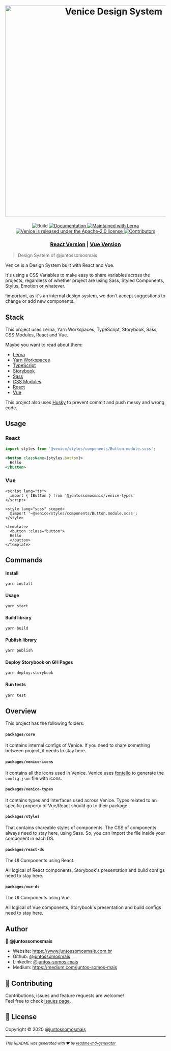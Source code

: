 <h1 align="center"><img src="https://user-images.githubusercontent.com/3603793/82264068-9bd80580-993a-11ea-9715-41de3c11a8e8.png" alt="Venice Design System" width="665" /></h1>
<p align="center">
  <img
    alt="Build"
    src="https://img.shields.io/github/workflow/status/juntossomosmais/venice/ghpages"
  />
  <a
    href="https://juntossomosmais.github.io/venice"
    target="_blank"
  >
    <img
      alt="Documentation"
      src="https://img.shields.io/badge/documentation-yes-brightgreen.svg"
    />
  </a>
  <a
    href="https://lerna.js.org/"
    target="_blank"
  >
    <img
      src="https://img.shields.io/badge/maintained%20with-lerna-cc00ff.svg"
      alt="Maintained with Lerna"
    />
  </a>
  <a
    href="https://github.com/juntossomosmais/venice/blob/master/LICENSE"
    target="_blank"
  >
    <img
      src="https://img.shields.io/badge/license-Apache--2.0-blue.svg"
      alt="Venice is released under the Apache-2.0 license"
    />
  </a>
  <a
    href="https://github.com/juntossomosmais/venice/graphs/contributors"
    target="_blank"
  >
    <img
      alt="Contributors"
      src="https://img.shields.io/github/contributors/juntossomosmais/venice.svg"
    />
  </a>
</p>

<h3 align="center">
  <a href="https://juntossomosmais.github.io/venice/react/">React Version</a> | <a href="https://juntossomosmais.github.io/venice/vue/" target="_blank">Vue Version</a>
</h3>

> Design System of @juntossomosmais

Venice is a Design System built with React and Vue.

It's using a CSS Variables to make easy to share variables across the projects, regardless of whether project are using Sass, Styled Components, Stylus, Emotion or whatever.

!important, as it's an internal design system, we don't accept suggestions to change or add new components.

## Stack

This project uses Lerna, Yarn Workspaces, TypeScript, Storybook, Sass, CSS Modules, React and Vue.

Maybe you want to read about them:

- [Lerna](https://lerna.js.org/)
- [Yarn Workspaces](https://classic.yarnpkg.com/en/docs/workspaces/)
- [TypeScript](https://www.typescriptlang.org/)
- [Storybook](https://storybook.js.org/)
- [Sass](https://sass-lang.com/)
- [CSS Modules](https://github.com/css-modules/css-modules)
- [React](https://reactjs.org/)
- [Vue](https://vuejs.org/)

This project also uses [Husky](https://github.com/typicode/husky) to prevent commit and push messy and wrong code.

## Usage

### React

```jsx
import styles from '@venice/styles/components/Button.module.scss';

<button className={styles.button}>
  Hello
</button>
```

### Vue

```vue
<script lang="ts">
  import { IButton } from '@juntossomosmais/venice-types'
</script>

<style lang="scss" scoped>
  @import '~@venice/styles/components/Button.module.scss';
</style>

<template>
  <button :class="button">
  Hello
  </button>
</template>
```

## Commands

#### Install

```sh
yarn install
```

#### Usage

```sh
yarn start
```

#### Build library

```sh
yarn build
```

#### Publish library

```sh
yarn publish
```

#### Deploy Storybook on GH Pages

```sh
yarn deploy:storybook
```

#### Run tests

```sh
yarn test
```

## Overview

This project has the following folders:

#### `packages/core`

It contains internal configs of Venice. If you need to share something between project, it needs to stay here.

#### `packages/venice-icons`

It contains all the icons used in Venice. Venice uses [fontello](http://fontello.com/) to generate the `config.json` file with icons.

#### `packages/venice-types`

It contains types and interfaces used across Venice. Types related to an specific property of Vue/React should go to their package.

#### `packages/styles`

That contains shareable styles of components. The CSS of components always need to stay here, using Sass. So, you can import the file inside your component in each DS.

#### `packages/react-ds`

The UI Components using React.

All logical of React components, Storybook's presentation and build configs need to stay here.

#### `packages/vue-ds`

The UI Components using Vue.

All logical of Vue components, Storybook's presentation and build configs need to stay here.

## Author

👤 **@juntossomosmais**

- Website: https://www.juntossomosmais.com.br
- Github: [@juntossomosmais](https://github.com/juntossomosmais)
- LinkedIn: [@juntos-somos-mais](https://linkedin.com/company/juntos-somos-mais/)
- Medium: https://medium.com/juntos-somos-mais

## 🤝 Contributing

Contributions, issues and feature requests are welcome!<br />Feel free to check [issues page](https://github.com/juntossomosmais/venice/issues).

## 📝 License

Copyright © 2020 [@juntossomosmais](https://github.com/juntossomosmais)

---

<small>_This README was generated with ❤️ by [readme-md-generator](https://github.com/kefranabg/readme-md-generator)_</small>
